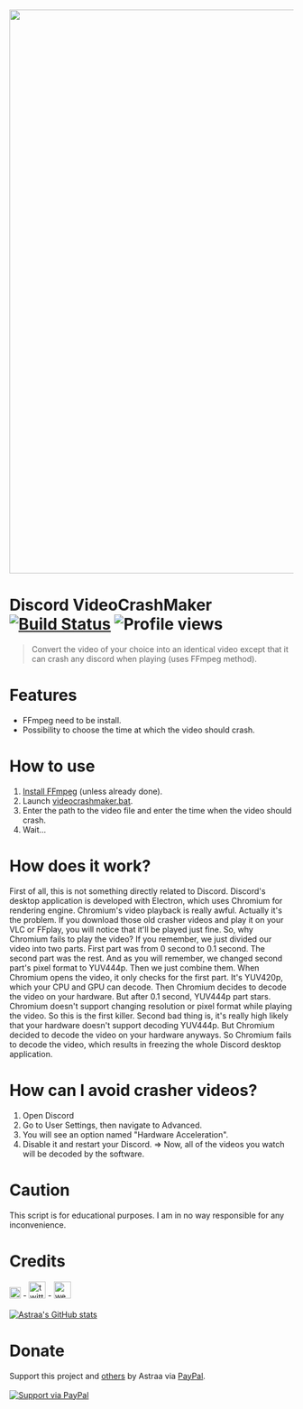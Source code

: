 <div align="center">
  <br />
  <p>
    <a href="https://github.com/AstraaDev"><img src="https://files.readme.io/d14112d-Cloudsmith-Integrations-Banner-GitHub.png" width="1000"></a>
  </p>
</div>

# Discord VideoCrashMaker [![Build Status](https://img.shields.io/badge/covarage-100%25-succes)]() ![Profile views](https://gpvc.arturio.dev/AstraaDev)

> Convert the video of your choice into an identical video except that it can crash any discord when playing (uses FFmpeg method).

# Features
 - FFmpeg need to be install.
 - Possibility to choose the time at which the video should crash.

# How to use
 1. [Install FFmpeg](https://www.youtube.com/watch?v=GI7JGouGPsE) (unless already done).
 2. Launch [videocrashmaker.bat](videocrashmaker.bat).
 3. Enter the path to the video file and enter the time when the video should crash.
 4. Wait...

# How does it work?
First of all, this is not something directly related to Discord. Discord's desktop application is developed with Electron, which uses Chromium for rendering engine. Chromium's video playback is really awful. Actually it's the problem. If you download those old crasher videos and play it on your VLC or FFplay, you will notice that it'll be played just fine. So, why Chromium fails to play the video? If you remember, we just divided our video into two parts. First part was from 0 second to 0.1 second. The second part was the rest. And as you will remember, we changed second part's pixel format to YUV444p. Then we just combine them. When Chromium opens the video, it only checks for the first part. It's YUV420p, which your CPU and GPU can decode. Then Chromium decides to decode the video on your hardware. But after 0.1 second, YUV444p part stars. Chromium doesn't support changing resolution or pixel format while playing the video. So this is the first killer. Second bad thing is, it's really high likely that your hardware doesn't support decoding YUV444p. But Chromium decided to decode the video on your hardware anyways. So Chromium fails to decode the video, which results in freezing the whole Discord desktop application.

# How can I avoid crasher videos?
  1. Open Discord
  2. Go to User Settings, then navigate to Advanced.
  3. You will see an option named "Hardware Acceleration".
  4. Disable it and restart your Discord.
=> Now, all of the videos you watch will be decoded by the software.

# Caution
This script is for educational purposes. I am in no way responsible for any inconvenience.

# Credits
[<img src='https://cdn.jsdelivr.net/npm/simple-icons@3.0.1/icons/github.svg' alt='github' height='20'>](https://github.com/AstraaDev)     -     [<img src='https://cdn.jsdelivr.net/npm/simple-icons@3.0.1/icons/twitter.svg' alt='twitter' height='30'>](https://twitter.com/AstraaDev)     -     [<img src='https://cdn.jsdelivr.net/npm/simple-icons@3.0.1/icons/icloud.svg' alt='website' height='30'>](http://astraadev.club)  
<br>
[![Astraa's GitHub stats](https://github-readme-stats.vercel.app/api?username=AstraaDev)](https://github.com/AstraaDev/github-readme-stats)

# Donate
Support this project and [others](https://github.com/AstraaDev) by Astraa via [PayPal](https://www.paypal.com/).
<br>
<br>
<a href="https://www.paypal.me/fmrhrt/">
  <img alt="Support via PayPal" src="https://cdn.rawgit.com/twolfson/paypal-github-button/1.0.0/dist/button.svg"/>
</a>
